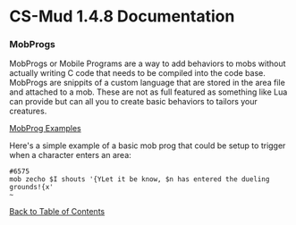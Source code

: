 # CS-Mud 1.4.8 Documentation

### MobProgs

MobProgs or Mobile Programs are a way to add behaviors to mobs without actually writing C code that needs to be compiled into the code base.  MobProgs are snippits of a custom language that are stored in the area file and attached to a mob.  These are not as full featured as something like Lua can provide but can all you to create basic behaviors to tailors your creatures.

[MobProg Examples](mob-prog-examples.md)

Here's a simple example of a basic mob prog that could be setup to trigger when a character enters an area:

~~~~
#6575
mob zecho $I shouts '{YLet it be know, $n has entered the dueling grounds!{x'
~
~~~~

[Back to Table of Contents](index.md)
